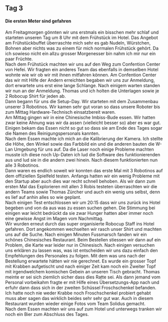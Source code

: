 ## Tag  3

#### Die ersten Meter sind gefahren

Am Freitagmorgen gönnten wir uns erstmals ein bisschen mehr schlaf und starteten unseren Tag um 8 Uhr mit dem Frühstück im Hotel. Das Angebot am Frühstückbuffet überraschte mich sehr es gab Nudeln, Würstchen, Bohnen aber nichts was zu einem für mich normalen Frühstück gehört. Da ich sowieso nicht ein allzu grosser Morgenesser bin nahm ich mir nur ein paar Früchte.  
Nach dem Frühstück machten wir uns auf den Weg zum Confention Center von Hefei. Wir fragten ein anderes Team das ebenfalls in demselben Hotel wohnte wie wir ob wir mit ihnen mitfahren können. Am Confention Center das wir mit Hilfe der Andern erreichten begaben wir uns zur Anmeldung, dort erwartete uns erst eine lange Schlange. Nach einigem warten standen wir nun an der Anmeldung. Thomas und ich holten die Unterlagen sowie je 2 Robocup Shirt für jeden ab.  
Dann begann für uns die Setup-Day. Wir starteten mit dem Zusammenbau unserer 3 Robotinos. Wir kamen sehr gut voran so dass unsere Roboter bis zum Mittag Hardware-Technisch einsatzbereit waren.  
Am Mittag gingen wir in eine Chinesische Imbiss-Bude essen. Wir hatten zwar keine Ahnung was wir da assen (vielleicht besser so) aber es war gut. Einigen bekam das Essen nicht so gut so dass sie am Ende des Tages sogar die Namen des Reinigungspersonals kannten.  
Nach dem Essen machte ich mich an die Kalibrierung der Kamera. Ich stellte die Höhe, den Winkel sowie das Farbbild ein und die anderen bauten die W-Lan Umgebung für uns auf. Da die Laser noch einige Probleme machten musste ich diese noch Up-Daten ich lud die Software des funktionierenden aus und lud sie in die andern zwei hinein. Nach diesem funktionierten nun alle 3 Robotinos.  
Dann waren es endlich soweit wir konnten das erste Mal mit 3 Robotinos auf dem offiziellen Spielfeld testen. Anfangs hatten wir ein wenig Probleme mit den Startup aber auch dies war recht schnell behoben. Als wir dann zum ersten Mal das Explorieren mit allen 3 Robis testeten überraschten wir die andern Teams sowie Thomas Zürcher und auch ein wenig uns selbst, denn es lief auf anhin alles so wie geplant.  
Nach einigen Test entschlossen wir um 20:15 dass wir uns zurück ins Hotel begeben und von da aus was zu essen suchen gehen. Die Stimmung bei einigen war leicht bedrückt da sie zwar Hunger hatten aber immer noch eine gewisse Angst im Magen vom Nachmittag.  
Wir wurden erneut durch das super organisierte Robocup Staff ins Hotel gefahren. Dort angekommen wechselten wir rasch unser Shirt und machten uns auf die Suche.
Nach einigen Minuten Fussmarsch fanden wir ein schönes Chinesisches Restaurant. Beim Bestellen stiessen wir dann auf ein Problem, die Karte war leider nur in Chinesisch. Nach einigen versuchen uns erklären zu lassen was, was ist entscheiden wir uns dazu einfach den Empfehlungen des Personales zu folgen. Mit dem was uns nach der Bestellung erwartete hätten wir nie gerechnet. Es wurde ein grosser Topf mit Krabben aufgetischt und nach einiger Zeit kam noch ein Zweiter Topf mit irgendwelchem komischen Gebein an unseren Tisch gebracht. Thomas meinte er sei sich ziemlich sicher dass dies Ratte sei. Als dann jemand vom Personal vorbeikahm fragte er mit Hilfe eines Übersetzungs-App nach und erfuhr dann dass sich in der zweiten Schüssel Froschschenkel befanden. Ich hatte noch nie weder Krabbe noch Froschschenkel probiert gehabt muss aber sagen das wirklich beides sehr sehr gut war. Auch in diesem Restaurant wurden wieder einige Fotos vom Team Solidus gemacht.  
Nach dem Essen machten wir uns auf zum Hotel und unterwegs tranken wir noch ein Bier zum Abschluss des Tages.  
